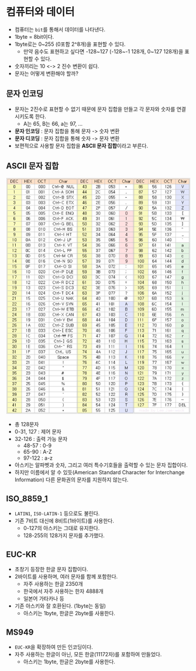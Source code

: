 # 컴퓨터와 데이터

- 컴퓨터는 `bit`를 통해서 데이터를 나타낸다.
- 1byte = 8bit이다.
- 1byte로는 0~255 (0포함 2^8개)을 표현할 수 있다.
  - 만약 음수도 표현하고 싶다면 -128~127 (-128~-1 128개, 0~127 128개)을 표현할 수 있다.
- 숫자끼리는 10 <-> 2 진수 변환이 쉽다.
- 문자는 어떻게 변환해야 할까?

## 문자 인코딩

- 문자는 2진수로 표현할 수 없기 때문에 문자 집합을 만들고 각 문자와 숫자를 연결시키도록 한다.
  - A는 65, B는 66, a는 97, ...
- **문자 인코딩** : 문자 집합을 통해 문자 -> 숫자 변환
- **문자 디코딩** : 문자 집합을 통해 숫자 -> 문자 변환
- 보편적으로 사용할 문자 집합을 **ASCII 문자 집합**이라고 부른다.

## ASCII 문자 집합

![ASCII 문자 집합](<아스키_코드.png>)

- 총 128문자
- 0-31, 127 : 제어 문자
- 32-126 : 출력 가능 문자
  - 48-57 : 0-9
  - 65-90 : A-Z
  - 97-122 : a-z
- 아스키는 알파벳과 숫자, 그리고 여러 특수기호들을 출력할 수 있는 문자 집합이다.
- 하지만 이름에서 알 수 있듯(American Standard Character for Interchange Information) 다른 문화권의 문자를 지원하지 않는다.

## ISO_8859_1

- `LATIN1`, `ISO-LATIN-1` 등으로도 불린다.
- 기존 7비트 대신에 8비트(1바이트)를 사용한다.
  - 0-127의 아스키는 그대로 유지한다.
  - 128-255의 128가지 문자를 추가했다.

## EUC-KR

- 초창기 등장한 한글 문자 집합이다.
- 2바이트를 사용하며, 여러 문자를 함께 포함한다.
  - 자주 사용하는 한글 2350개
  - 한국에서 자주 사용하는 한자 4888개
  - 일본어 가타카나 등
- 기존 아스키와 잘 호환된다. (1byte는 동일)
  - 아스키는 1byte, 한글은 2byte를 사용한다.

## MS949

- `EUC-KR`을 확장하여 만든 인코딩이다.
- 자주 사용하는 한글이 아닌, 모든 한글(11172자)를 포함하여 만들었다.
  - 아스키는 1byte, 한글은 2byte를 사용한다.
